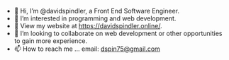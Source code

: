 - 👋 Hi, I’m @davidspindler, a Front End Software Engineer.
- 👀 I’m interested in programming and web development.
- 🌱 View my website at https://davidspindler.online/.
- 💞️ I’m looking to collaborate on web development or other opportunities to gain more experience.
- 📫 How to reach me ...
email: dspin75@gmail.com
<!---
davidspindler/davidspindler is a ✨ special ✨ repository because its `README.md` (this file) appears on your GitHub profile.
You can click the Preview link to take a look at your changes.
--->
